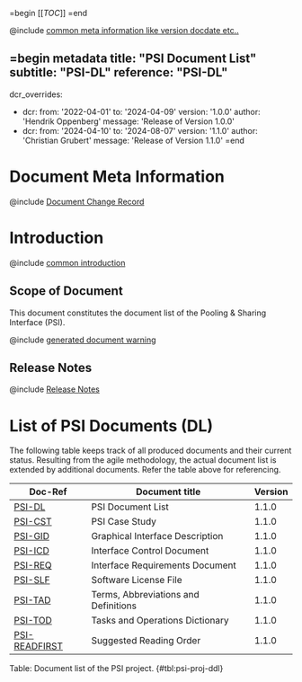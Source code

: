 =begin
[[_TOC_]]
=end

@include [common meta information like version docdate etc..](PSI/common/common_metadata.md)

=begin metadata
title: "PSI Document List"
subtitle: "PSI-DL"
reference: "PSI-DL"
---
dcr_overrides:
- dcr:
  from: '2022-04-01'
  to: '2024-04-09'
  version: '1.0.0'
  author: 'Hendrik Oppenberg'
  message: 'Release of Version 1.0.0'
- dcr:
  from: '2024-04-10'
  to: '2024-08-07'
  version: '1.1.0'
  author: 'Christian Grubert'
  message: 'Release of Version 1.1.0'
=end

# Document Meta Information

@include [Document Change Record](common/document-change-record.md)

# Introduction

@include [common introduction](PSI/common/intro_description.md)

## Scope of Document

This document constitutes the document list of the Pooling & Sharing Interface (PSI).

@include [generated document warning](PSI/common/generated_document.md)

## Release Notes

@include [Release Notes](PSI/common/release_notes.md)

# List of PSI Documents (DL)

The following table keeps track of all produced documents and their current status.
Resulting from the agile methodology, the actual document list is extended by additional documents.
Refer the table above for referencing.

| Doc-Ref                                     | Document title                                 | Version |
|---------------------------------------------|------------------------------------------------|---------|
| [PSI-DL](index.md)                          | PSI Document List                              | 1.1.0   |
| [PSI-CST](PSI/PSI-CST/index.md)             | PSI Case Study                                 | 1.1.0   |
| [PSI-GID](PSI/PSI-GID/index.md)             | Graphical Interface Description                | 1.1.0   |
| [PSI-ICD](PSI/PSI-ICD/index.md)             | Interface Control Document                     | 1.1.0   |
| [PSI-REQ](PSI/PSI-REQ/index.md)             | Interface Requirements Document                | 1.1.0   |
| [PSI-SLF](PSI/PSI-SLF/index.md)             | Software License File                          | 1.1.0   |
| [PSI-TAD](PSI/PSI-TAD/index.md)             | Terms, Abbreviations and Definitions           | 1.1.0   |
| [PSI-TOD](PSI/PSI-TOD/index.md)             | Tasks and Operations Dictionary                | 1.1.0   |
| [PSI-READFIRST](PSI/PSI-READFIRST/index.md) | Suggested Reading Order                        | 1.1.0   |

Table: Document list of the PSI project. {#tbl:psi-proj-ddl}
